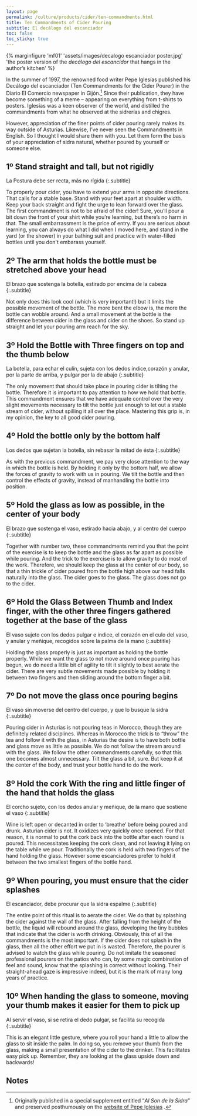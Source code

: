 ```yaml
---
layout: page
permalink: /culture/products/cider/ten-commandments.html
title: Ten Commandments of Cider Pouring
subtitle: El decálogo del escanciador
toc: false
toc_sticky: true
---
```


{% marginfigure 'mf01' 'assets/images/decalogo escanciador poster.jpg' 'the poster version of the *decálogo del escancidor* that hangs in the author’s kitchen' %}

In the summer of 1997, the renowned food writer Pepe Iglesías published his Decálogo del escanciador (Ten Commandments for the Cider Pourer) in the Diario El Comercio newspaper in Gijón.[^1] Since their publication, they have become something of a meme – appearing on everything from t-shirts to posters. Iglesías was a keen observer of the world, and distilled the commandments from what he observed at the sidrerías and chigres.

However, appreciation of the finer points of cider pouring rarely makes its way outside of Asturias. Likewise, I’ve never seen the Commandments in English. So I thought I would share them with you. Let them form the basis of your appreciation of sidra natural, whether poured by yourself or someone else. 

## 1º Stand straight and tall, but not rigidly
La Postura debe ser recta, más no rígida
{:.subtitle}

To properly pour cider, you have to extend your arms in opposite directions. That calls for a stable base. Stand with your feet apart at shoulder width. Keep your back straight and fight the urge to lean forward over the glass. The first commandment is not to be afraid of the cider! Sure, you’ll pour a bit down the front of your shirt while you’re learning, but there’s no harm in that. The small embarrassment is the price of entry. If you are serious about learning, you can always do what I did when I moved here, and stand in the yard (or the shower) in your bathing suit and practice with water-filled bottles until you don't embarass yourself.

## 2º The arm that holds the bottle must be stretched above your head
El brazo que sostenga la botella, estirado por encima de la cabeza
{:.subtitle}

Not only does this look cool (which is very important!) but it limits the possible movement of the bottle. The more bent the elbow is, the more the bottle can wobble around. And a small movement at the bottle is the difference between cider in the glass and cider on the shoes. So stand up straight and let your pouring arm reach for the sky. 

## 3º Hold the Bottle with Three fingers on top and the thumb below
La botella, para echar el culín, sujeta con los dedos índice,corazón y anular, por la parte de arriba, y pulgar por la de abajo
{:.subtitle}

The only movement that should take place in pouring cider is tilting the bottle. Therefore it is important to pay attention to how we hold that bottle. This commandment ensures that we have adequate control over the very slight movements necessary to tilt the bottle just enough to let out a stable stream of cider, without spilling it all over the place. Mastering this grip is, in my opinion, the key to all good cider pouring. 

## 4º Hold the bottle only by the bottom half
Los dedos que sujetan la botella, sin rebasar la mitad de ésta
{:.subtitle}

As with the previous commandment, we pay very close attention to the way in which the bottle is held. By holding it only by the bottom half, we allow the forces of gravity to work with us in pouring. We tilt the bottle and then control the effects of gravity, instead of manhandling the bottle into position. 

## 5º Hold the glass as low as possible, in the center of your body
El brazo que sostenga el vaso, estirado hacia abajo, y al centro del cuerpo
{:.subtitle}

Together with number two, these commandments remind you that the point of the exercise is to keep the bottle and the glass as far apart as possible while pouring. And the trick to the exercise is to allow gravity to do most of the work. Therefore, we should keep the glass at the center of our body, so that a thin trickle of cider poured from the bottle high above our head falls naturally into the glass. The cider goes to the glass. The glass does not go to the cider. 

## 6º Hold the Glass Between Thumb and Index finger, with the other three fingers gathered together at the base of the glass
El vaso sujeto con los dedos pulgar e indice, el corazón en el culo del vaso, y anular y meñique, recogidos sobre la palma de la mano
{:.subtitle}

Holding the glass properly is just as important as holding the bottle properly. While we want the glass to not move around once pouring has begun, we do need a little bit of agility to tilt it slightly to best aerate the cider. There are very subtle movements made possible by holding it between two fingers and then sliding around the bottom finger a bit.

## 7º Do not move the glass once pouring begins
El vaso sin moverse del centro del cuerpo, y que lo busque la sidra
{:.subtitle}

Pouring cider in Asturias is not pouring teas in Morocco, though they are definitely related disciplines. Whereas in Morocco the trick is to “throw” the tea and follow it with the glass, in Asturias the desire is to have both bottle and glass move as little as possible. We do not follow the stream around with the glass. We follow the other commandments carefully, so that this one becomes almost unnecessary. Tilt the glass a bit, sure. But keep it at the center of the body, and trust your bottle hand to do the work.

## 8º Hold the cork With the ring and little finger of the hand that holds the glass
El corcho sujeto, con los dedos anular y meñique, de la mano que sostiene el vaso
{:.subtitle}

Wine is left open or decanted in order to ‘breathe’ before being poured and drunk. Asturian cider is not. It oxidizes very quickly once opened. For that reason, it is normal to put the cork back into the bottle after each round is poured. This necessitates keeping the cork clean, and not leaving it lying on the table while we pour. Traditionally the cork is held with two fingers of the hand holding the glass. However some escanciadores prefer to hold it between the two smallest fingers of the bottle hand.

## 9º When pouring, you must ensure that the cider splashes
El escanciador, debe procurar que la sidra espalme
{:.subtitle}

The entire point of this ritual is to aerate the cider. We do that by splashing the cider against the wall of the glass. After falling from the height of the bottle, the liquid will rebound around the glass, developing the tiny bubbles that indicate that the cider is worth drinking. Obviously, this of all the commandments is the most important. If the cider does not splash in the glass, then all the other effort we put in is wasted. Therefore, the pourer is advised to watch the glass while pouring. Do not imitate the seasoned professional pourers on the patios who can, by some magic combination of feel and sound, know that the splashing is correct without looking. Their straight-ahead gaze is impressive indeed, but it is the mark of many long years of practice.

## 10º When handing the glass to someone, moving your thumb makes it easier for them to pick up
Al servir el vaso, si se retira el dedo pulgar, se facilita su recogida
{:.subtitle}

This is an elegant little gesture, where you roll your hand a little to allow the glass to sit inside the palm. In doing so, you remove your thumb from the glass, making a small presentation of the cider to the drinker. This facilitates easy pick up. Remember, they are looking at the glass upside down and backwards! 

## Notes

[^1]: Originally published in a special supplement entitled “*Al Son de la Sidra*” and preserved posthumously on the [website of Pepe Iglesias](https://www.enciclopediadegastronomia.es/articulos/vinos-sidras-y-otras-bebidas/al-son-de-la-sidra/decalogo-del-escanciador.html) .
